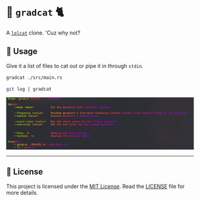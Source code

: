 # 🌈 `gradcat` 🐈

A [`lolcat`][lolcat] clone. 'Cuz why not?

## 📘 Usage

Give it a list of files to cat out or pipe it in through `stdin`.

```sh
gradcat ./src/main.rs
```

```sh
git log | gradcat
```

![help](./screenshot.png)

---

## 📄 License

This project is licensed under the [MIT License](./LICENSE). Read the [LICENSE](./LICENSE) file for more details.

<!-- LINKS -->
[lolcat]: https://github.com/busyloop/lolcat
